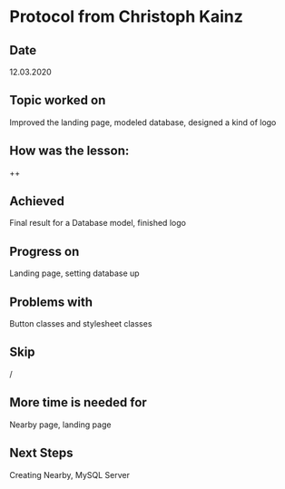 # Protocol from Christoph Kainz

## Date

12.03.2020

## Topic worked on

Improved the landing page, modeled database, designed a kind of logo

## How was the lesson:

++

## Achieved

Final result for a Database model, finished logo

## Progress on

Landing page, setting database up

## Problems with

Button classes and stylesheet classes

## Skip

/

## More time is needed for

Nearby page, landing page

## Next Steps

Creating Nearby, MySQL Server
